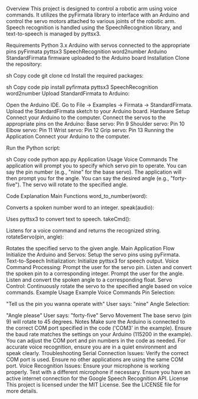 Overview
This project is designed to control a robotic arm using voice commands. It utilizes the pyFirmata library to interface with an Arduino and control the servo motors attached to various joints of the robotic arm. Speech recognition is handled using the SpeechRecognition library, and text-to-speech is managed by pyttsx3.

Requirements
Python 3.x
Arduino with servos connected to the appropriate pins
pyFirmata
pyttsx3
SpeechRecognition
word2number
Arduino StandardFirmata firmware uploaded to the Arduino board
Installation
Clone the repository:

sh
Copy code
git clone <repository-url>
cd <repository-directory>
Install the required packages:

sh
Copy code
pip install pyfirmata pyttsx3 SpeechRecognition word2number
Upload StandardFirmata to Arduino:

Open the Arduino IDE.
Go to File -> Examples -> Firmata -> StandardFirmata.
Upload the StandardFirmata sketch to your Arduino board.
Hardware Setup
Connect your Arduino to the computer.
Connect the servos to the appropriate pins on the Arduino:
Base servo: Pin 9
Shoulder servo: Pin 10
Elbow servo: Pin 11
Wrist servo: Pin 12
Grip servo: Pin 13
Running the Application
Connect your Arduino to the computer.

Run the Python script:

sh
Copy code
python app.py
Application Usage
Voice Commands
The application will prompt you to specify which servo pin to operate.
You can say the pin number (e.g., "nine" for the base servo).
The application will then prompt you for the angle.
You can say the desired angle (e.g., "forty-five").
The servo will rotate to the specified angle.

Code Explanation
Main Functions
word_to_number(word):

Converts a spoken number word to an integer.
speak(audio):

Uses pyttsx3 to convert text to speech.
takeCmd():

Listens for a voice command and returns the recognized string.
rotateServo(pin, angle):

Rotates the specified servo to the given angle.
Main Application Flow
Initialize the Arduino and Servos:
Setup the servo pins using pyFirmata.
Text-to-Speech Initialization:
Initialize pyttsx3 for speech output.
Voice Command Processing:
Prompt the user for the servo pin.
Listen and convert the spoken pin to a corresponding integer.
Prompt the user for the angle.
Listen and convert the spoken angle to a corresponding float.
Servo Control:
Continuously rotate the servo to the specified angle based on voice commands.
Example Usage
Example Voice Commands
Pin Selection:

"Tell us the pin you wanna operate with"
User says: "nine"
Angle Selection:

"Angle please"
User says: "forty-five"
Servo Movement
The base servo (pin 9) will rotate to 45 degrees.
Notes
Make sure the Arduino is connected to the correct COM port specified in the code ('COM3' in the example).
Ensure the baud rate matches the settings on your Arduino (115200 in the example).
You can adjust the COM port and pin numbers in the code as needed.
For accurate voice recognition, ensure you are in a quiet environment and speak clearly.
Troubleshooting
Serial Connection Issues:
Verify the correct COM port is used.
Ensure no other applications are using the same COM port.
Voice Recognition Issues:
Ensure your microphone is working properly.
Test with a different microphone if necessary.
Ensure you have an active internet connection for the Google Speech Recognition API.
License
This project is licensed under the MIT License. See the LICENSE file for more details.

